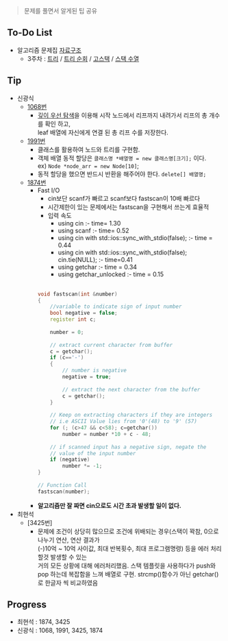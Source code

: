 ﻿> 문제를 풀면서 알게된 팁 공유

## To-Do List
- 알고리즘 문제집 [자료구조](https://www.acmicpc.net/workbook/view/1442)
    - 3주차 : [트리](https://www.acmicpc.net/problem/1068) / 
    [트리 순회](https://www.acmicpc.net/problem/1991) / 
    [고스택](https://www.acmicpc.net/problem/3425) / 
    [스택 수열](https://www.acmicpc.net/problem/1874)

## Tip
- 신광식
    - [1068번](https://github.com/mel1015/algorithm-study/blob/1068/Winter_Vacation/week_3/1068_mel1015.cpp)
        - [깊이 우선 탐색](http://blog.eairship.kr/268)을 이용해 시작 노드에서 리프까지 내려가서 리프의 총 개수를 
        확인 하고,<br> leaf 배열에 자신에게 연결 된 총 리프 수를 저장한다.
    - [1991번](https://github.com/mel1015/algorithm-study/blob/1991/Winter_Vacation/week_3/1991_mel1015.cpp)
        - 클래스를 활용하여 노드와 트리를 구현함.
        - 객체 배열 동적 할당은 `클래스명 *배열명 = new 클래스명[크기];` 이다.<br>
        ex) `Node *node_arr = new Node[10]`;
        - 동적 할당을 했으면 반드시 반환을 해주어야 한다. `delete[] 배열명;`
    - [1874번](https://github.com/mel1015/algorithm-study/tree/1874/Winter_Vacation/week_3)
        - Fast I/O
            - cin보단 scanf가 빠르고 scanf보다 fastscan이 10배 빠르다
            - 시간제한이 있는 문제에서는 fastscan을 구현해서 쓰는게 효율적
            - 입력 속도
                - using cin :- time= 1.30
                - using scanf :- time= 0.52
                - using cin with std::ios::sync_with_stdio(false); :- time = 0.44
                - using cin with std::ios::sync_with_stdio(false); cin.tie(NULL); :- time=0.41
                - using getchar :- time = 0.34
                - using getchar_unlocked :- time = 0.15 
                <br><br>
            ```cpp
            void fastscan(int &number)
            {
                //variable to indicate sign of input number
                bool negative = false;
                register int c;
               
                number = 0;
               
                // extract current character from buffer
                c = getchar();
                if (c=='-')
                {
                    // number is negative
                    negative = true;
               
                    // extract the next character from the buffer
                    c = getchar();
                }
                   
                // Keep on extracting characters if they are integers
                // i.e ASCII Value lies from '0'(48) to '9' (57)
                for (; (c>47 && c<58); c=getchar())
                    number = number *10 + c - 48;
                        
                // if scanned input has a negative sign, negate the
                // value of the input number
                if (negative)
                    number *= -1;
            }
                  
            // Function Call
            fastscan(number);
            ```
        - **알고리즘만 잘 짜면 cin으로도 시간 초과 발생할 일이 없다.**
- 최현석
    - [3425번]
        - 문제에 조건이 상당히 많으므로 조건에 위배되는 경우(스택이 꽉참, 0으로 나누기 연산, 연산 결과가 	
	    (-)10억 ~ 10억 사이값, 최대 반복횟수, 최대 프로그램명령) 등을 에러 처리할것 발생할 수 있는  
        거의 모든 상황에 대해 에러처리했음.
        스택 템플릿을 사용하다가 push와 pop 하는데 복잡함을 느껴 배열로 구현.
        strcmp()함수가  아닌 getchar()로 한글자 씩 비교하였음
	
	
## Progress
- 최현석 : 1874, 3425
- 신광식 : 1068, 1991, 3425, 1874

